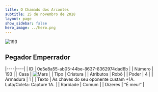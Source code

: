 ```yaml
---
title: O Chamado dos Arcontes
subtitle: 15 de novembro de 2018
layout: page
show_sidebar: false
hero_image: ../hero.png
---
```


![193](https://cdn.keyforgegame.com/media/card_front/pt/341_193_PXQ9229CMHHP_pt.png)

## Pegador Emperrador

|----|----|
| ID | 0e5e8a55-ab05-44be-8637-8362974dad8b |
| Número | 193 |
| Casa | ![Mars](https://archonarcana.com/images/thumb/d/de/Mars.png/22px-Mars.png "Marte") |
| Tipo | Criatura |
| Atributos | Robô |
| Poder | 4 |
| Armadura | 1 |
| Texto | As chaves do seu oponente custam +1A. Luta/Coleta: Capture 1A. |
| Raridade | Comum |
| Dizeres | “É meu!” |
